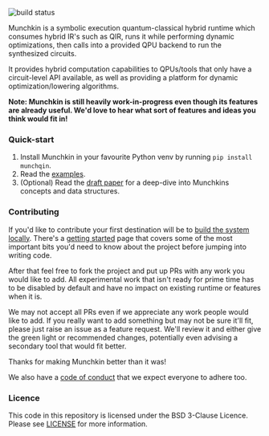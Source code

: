 ![build status](https://github.com/oqc-community/munchkin/actions/workflows/build.yaml/badge.svg)

Munchkin is a symbolic execution quantum-classical hybrid runtime which consumes hybrid IR's such as QIR, runs 
it while performing dynamic optimizations, then calls into a provided QPU backend to run the synthesized 
circuits.

It provides hybrid computation capabilities to QPUs/tools that only have a circuit-level API available, 
as well as providing a platform for dynamic optimization/lowering algorithms.

**Note: Munchkin is still heavily work-in-progress even though its features are already useful. We'd love to hear what sort of features and ideas you think would fit in!**

### Quick-start

1. Install Munchkin in your favourite Python venv by running `pip install munchqin`.
2. Read the [examples](https://github.com/oqc-community/munchkin/blob/develop/examples.md).
3. (Optional) Read the [draft paper](https://github.com/oqc-community/munchkin/blob/develop/docs/Munchkin%20Draft%20v2.pdf) for a deep-dive into Munchkins concepts and data structures.

### Contributing

If you'd like to contribute your first destination will be to [build the system locally](https://github.com/oqc-community/munchkin/blob/develop/building.md).
There's a [getting started](https://github.com/oqc-community/munchkin/blob/develop/development.md) page that covers some of the most important bits you'd need to know about the project before jumping into writing code.

After that feel free to fork the project and put up PRs with any work you would like to add. All experimental work that isn't ready for prime time has to be disabled by default and have no impact on existing runtime or features when it is.

We may not accept all PRs even if we appreciate any work people would like to add. If you really want to add something but may not be sure it'll fit, please just raise an issue as a feature request.
We'll review it and either give the green light or recommended changes, potentially even advising a secondary tool that would fit better.

Thanks for making Munchkin better than it was!

We also have a [code of conduct](https://github.com/oqc-community/munchkin/blob/develop/code_of_conduct.md) that we expect everyone to adhere too.

### Licence

This code in this repository is licensed under the BSD 3-Clause Licence.
Please see [LICENSE](https://github.com/oqc-community/munchkin/blob/develop/LICENSE) for more information.
